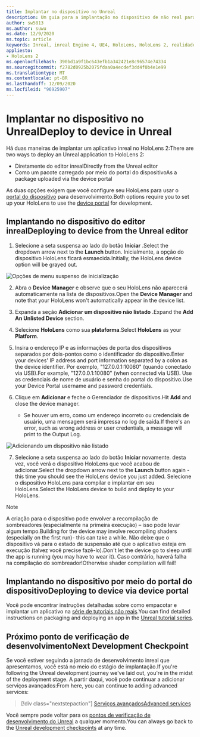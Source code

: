 ```yaml
---
title: Implantar no dispositivo no Unreal
description: Um guia para a implantação no dispositivo de não real para o HoloLens 2
author: sw5813
ms.author: suwu
ms.date: 12/9/2020
ms.topic: article
keywords: Inreal, inreal Engine 4, UE4, HoloLens, HoloLens 2, realidade misturada, implantar em dispositivo, PC, documentação, headset de realidade misturada, headset de realidade mista do Windows, headset da realidade virtual
appliesto:
- HoloLens 2
ms.openlocfilehash: 390bd1a9f1bc643efb1a342421e8c96574e74334
ms.sourcegitcommit: f2782d0925b2075fdaa0a4ecdef3dd4f0b4e1e99
ms.translationtype: MT
ms.contentlocale: pt-BR
ms.lasthandoff: 12/09/2020
ms.locfileid: "96925907"
---
```

# <a name="deploy-to-device-in-unreal"></a><span data-ttu-id="b960a-104">Implantar no dispositivo no Unreal</span><span class="sxs-lookup"><span data-stu-id="b960a-104">Deploy to device in Unreal</span></span>

<span data-ttu-id="b960a-105">Há duas maneiras de implantar um aplicativo inreal no HoloLens 2:</span><span class="sxs-lookup"><span data-stu-id="b960a-105">There are two ways to deploy an Unreal application to HoloLens 2:</span></span>
* <span data-ttu-id="b960a-106">Diretamente do editor inreal</span><span class="sxs-lookup"><span data-stu-id="b960a-106">Directly from the Unreal editor</span></span>
* <span data-ttu-id="b960a-107">Como um pacote carregado por meio do portal do dispositivo</span><span class="sxs-lookup"><span data-stu-id="b960a-107">As a package uploaded via the device portal</span></span>

<span data-ttu-id="b960a-108">As duas opções exigem que você configure seu HoloLens para usar o [portal do dispositivo](../platform-capabilities-and-apis/using-the-windows-device-portal.md) para desenvolvimento.</span><span class="sxs-lookup"><span data-stu-id="b960a-108">Both options require you to set up your HoloLens to use the [device portal](../platform-capabilities-and-apis/using-the-windows-device-portal.md) for development.</span></span>

## <a name="deploying-to-device-from-the-unreal-editor"></a><span data-ttu-id="b960a-109">Implantando no dispositivo do editor inreal</span><span class="sxs-lookup"><span data-stu-id="b960a-109">Deploying to device from the Unreal editor</span></span>

1. <span data-ttu-id="b960a-110">Selecione a seta suspensa ao lado do botão **Iniciar** .</span><span class="sxs-lookup"><span data-stu-id="b960a-110">Select the dropdown arrow next to the **Launch** button.</span></span> <span data-ttu-id="b960a-111">Inicialmente, a opção do dispositivo HoloLens ficará esmaecida.</span><span class="sxs-lookup"><span data-stu-id="b960a-111">Initially, the HoloLens device option will be grayed out.</span></span>

![Opções de menu suspenso de inicialização](images/unreal/launch-dropdown.png)

2. <span data-ttu-id="b960a-113">Abra o **Device Manager** e observe que o seu HoloLens não aparecerá automaticamente na lista de dispositivos.</span><span class="sxs-lookup"><span data-stu-id="b960a-113">Open the **Device Manager** and note that your HoloLens won't automatically appear in the device list.</span></span>

3. <span data-ttu-id="b960a-114">Expanda a seção **Adicionar um dispositivo não listado** .</span><span class="sxs-lookup"><span data-stu-id="b960a-114">Expand the **Add An Unlisted Device** section.</span></span>

4. <span data-ttu-id="b960a-115">Selecione **HoloLens** como sua **plataforma**.</span><span class="sxs-lookup"><span data-stu-id="b960a-115">Select **HoloLens** as your **Platform**.</span></span>

5. <span data-ttu-id="b960a-116">Insira o endereço IP e as informações de porta dos dispositivos separados por dois-pontos como o identificador do dispositivo.</span><span class="sxs-lookup"><span data-stu-id="b960a-116">Enter your devices' IP address and port information separated by a colon as the device identifier.</span></span> <span data-ttu-id="b960a-117">Por exemplo, "127.0.0.1:10080" (quando conectado via USB).</span><span class="sxs-lookup"><span data-stu-id="b960a-117">For example, "127.0.0.1:10080" (when connected via USB).</span></span> <span data-ttu-id="b960a-118">Use as credenciais de nome de usuário e senha do portal do dispositivo.</span><span class="sxs-lookup"><span data-stu-id="b960a-118">Use your Device Portal username and password credentials.</span></span>

6. <span data-ttu-id="b960a-119">Clique em **Adicionar** e feche o Gerenciador de dispositivos.</span><span class="sxs-lookup"><span data-stu-id="b960a-119">Hit **Add** and close the device manager.</span></span>
    * <span data-ttu-id="b960a-120">Se houver um erro, como um endereço incorreto ou credenciais de usuário, uma mensagem será impressa no log de saída.</span><span class="sxs-lookup"><span data-stu-id="b960a-120">If there's an error, such as wrong address or user credentials, a message will print to the Output Log.</span></span>

![Adicionando um dispositivo não listado](images/unreal/add-unlisted-device.png)

7. <span data-ttu-id="b960a-122">Selecione a seta suspensa ao lado do botão **Iniciar** novamente. desta vez, você verá o dispositivo HoloLens que você acabou de adicionar.</span><span class="sxs-lookup"><span data-stu-id="b960a-122">Select the dropdown arrow next to the **Launch** button again - this time you should see the HoloLens device you just added.</span></span> <span data-ttu-id="b960a-123">Selecione o dispositivo HoloLens para compilar e implantar em seu HoloLens.</span><span class="sxs-lookup"><span data-stu-id="b960a-123">Select the HoloLens device to build and deploy to your HoloLens.</span></span>

>[!NOTE]
><span data-ttu-id="b960a-124">A criação para o dispositivo pode envolver a recompilação de sombreadores (especialmente na primeira execução) – isso pode levar algum tempo.</span><span class="sxs-lookup"><span data-stu-id="b960a-124">Building for the device may involve recompiling shaders (especially on the first run)- this can take a while.</span></span> <span data-ttu-id="b960a-125">Não deixe que o dispositivo vá para o estado de suspensão até que o aplicativo esteja em execução (talvez você precise fazê-lo).</span><span class="sxs-lookup"><span data-stu-id="b960a-125">Don't let the device go to sleep until the app is running (you may have to wear it).</span></span> <span data-ttu-id="b960a-126">Caso contrário, haverá falha na compilação do sombreador!</span><span class="sxs-lookup"><span data-stu-id="b960a-126">Otherwise shader compilation will fail!</span></span>

## <a name="deploying-to-device-via-device-portal"></a><span data-ttu-id="b960a-127">Implantando no dispositivo por meio do portal do dispositivo</span><span class="sxs-lookup"><span data-stu-id="b960a-127">Deploying to device via device portal</span></span>

<span data-ttu-id="b960a-128">Você pode encontrar instruções detalhadas sobre como empacotar e implantar um aplicativo na [série de tutoriais não reais](tutorials/unreal-uxt-ch6.md#packaging-and-deploying-the-app-via-device-portal).</span><span class="sxs-lookup"><span data-stu-id="b960a-128">You can find detailed instructions on packaging and deploying an app in the [Unreal tutorial series](tutorials/unreal-uxt-ch6.md#packaging-and-deploying-the-app-via-device-portal).</span></span>

## <a name="next-development-checkpoint"></a><span data-ttu-id="b960a-129">Próximo ponto de verificação de desenvolvimento</span><span class="sxs-lookup"><span data-stu-id="b960a-129">Next Development Checkpoint</span></span>

<span data-ttu-id="b960a-130">Se você estiver seguindo a jornada de desenvolvimento inreal que apresentamos, você está no meio do estágio de implantação.</span><span class="sxs-lookup"><span data-stu-id="b960a-130">If you're following the Unreal development journey we've laid out, you're in the midst of the deployment stage.</span></span> <span data-ttu-id="b960a-131">A partir daqui, você pode continuar a adicionar serviços avançados:</span><span class="sxs-lookup"><span data-stu-id="b960a-131">From here, you can continue to adding advanced services:</span></span>

> [!div class="nextstepaction"]
> [<span data-ttu-id="b960a-132">Serviços avançados</span><span class="sxs-lookup"><span data-stu-id="b960a-132">Advanced services</span></span>](unreal-development-overview.md#5-adding-services)

<span data-ttu-id="b960a-133">Você sempre pode voltar para os [pontos de verificação de desenvolvimento do Unreal](unreal-development-overview.md#4-streaming-and-deploying-to-a-device) a qualquer momento.</span><span class="sxs-lookup"><span data-stu-id="b960a-133">You can always go back to the [Unreal development checkpoints](unreal-development-overview.md#4-streaming-and-deploying-to-a-device) at any time.</span></span>
